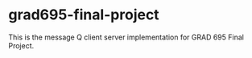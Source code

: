# grad695-final-project
This is the message Q client server implementation for GRAD 695 Final Project. 

